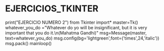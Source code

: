 # EJERCICIOS_TKINTER

print("EJERCICIO NUMERO 2")
from Tkinter import*
master=Tk()
whatever_you_do ="Whatever do yo will be insignificant, but it is very important that you do it.\n(Mahatma Gandhi)"
msg=Message(master, text=whatever_you_do)
msg.config(bg='lightgreen',font=('times',24,'italic'))
msg.pack()
mainloop()